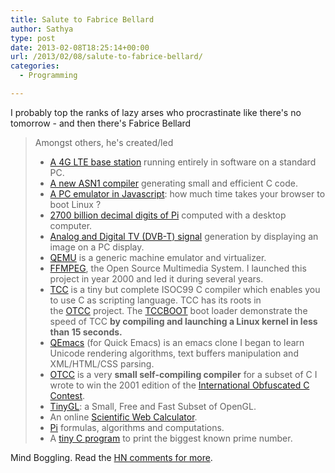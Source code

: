 ```yaml
---
title: Salute to Fabrice Bellard
author: Sathya
type: post
date: 2013-02-08T18:25:14+00:00
url: /2013/02/08/salute-to-fabrice-bellard/
categories:
  - Programming

---
```

I probably top the ranks of lazy arses who procrastinate like there's no tomorrow - and then there's Fabrice Bellard

> Amongst others, he's created/led
> 
>   * [A 4G LTE base station][1] running entirely in software on a standard PC.
>   * [A new ASN1 compiler][2] generating small and efficient C code.
>   * [A PC emulator in Javascript][3]: how much time takes your browser to boot Linux ?
>   * [2700 billion decimal digits of Pi][4] computed with a desktop computer.
>   * [Analog and Digital TV (DVB-T) signal][5] generation by displaying an image on a PC display.
>   * [QEMU][6] is a generic machine emulator and virtualizer.
>   * [FFMPEG][7], the Open Source Multimedia System. I launched this project in year 2000 and led it during several years.
>   * [TCC][8] is a tiny but complete ISOC99 C compiler which enables you to use C as scripting language. TCC has its roots in the [OTCC][9] project. The [TCCBOOT][10] boot loader demonstrate the speed of TCC **by compiling and launching a Linux kernel in less than 15 seconds.**
>   * [QEmacs][11] (for Quick Emacs) is an emacs clone I began to learn Unicode rendering algorithms, text buffers manipulation and XML/HTML/CSS parsing.
>   * [OTCC][9] is a very **small self-compiling compiler** for a subset of C I wrote to win the 2001 edition of the [International Obfuscated C Contest][12].
>   * [TinyGL][13]: a Small, Free and Fast Subset of OpenGL.
>   * An online [Scientific Web Calculator][14].
>   * [Pi][15] formulas, algorithms and computations.
>   * A [tiny C program][16] to print the biggest known prime number.

Mind Boggling. Read the <a href="https://news.ycombinator.com/item?id=5187585" target="_blank">HN comments for more</a>.

 [1]: https://bellard.org/lte/
 [2]: https://bellard.org/ffasn1/
 [3]: https://bellard.org/jslinux/
 [4]: https://bellard.org/pi/pi2700e9/
 [5]: https://bellard.org/dvbt/
 [6]: https://qemu.org/
 [7]: https://ffmpeg.org/
 [8]: https://bellard.org/tcc/
 [9]: https://bellard.org/otcc/
 [10]: https://bellard.org/tcc/tccboot.html
 [11]: https://bellard.org/qemacs/
 [12]: https://www.ioccc.org/
 [13]: https://bellard.org/TinyGL/
 [14]: https://numcalc.com/
 [15]: https://bellard.org/pi/
 [16]: https://bellard.org/mersenne.html

